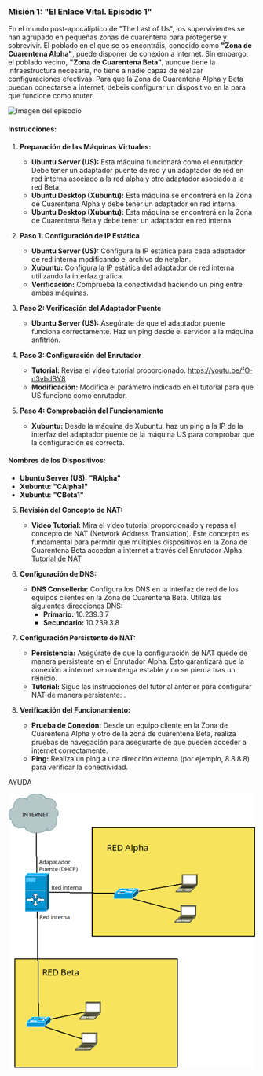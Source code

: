 ### Misión 1: **"El Enlace Vital. Episodio 1"**

En el mundo post-apocalíptico de "The Last of Us", los supervivientes se han agrupado en pequeñas zonas de cuarentena para protegerse y sobrevivir. El poblado en el que se os encontráis, conocido como **"Zona de Cuarentena Alpha"**, puede disponer de conexión a internet. Sin embargo, el poblado vecino, **"Zona de Cuarentena Beta"**, aunque tiene la infraestructura necesaria, no tiene a nadie capaz de realizar configuraciones efectivas. Para que la Zona de Cuarentena Alpha y Beta puedan conectarse a internet, debéis configurar un dispositivo en la para que funcione como router.



![Imagen del episodio](./img/p1.jfif)

#### Instrucciones:

1. **Preparación de las Máquinas Virtuales:**
   - **Ubuntu Server (US):** Esta máquina funcionará como el enrutador. Debe tener un adaptador puente de red y un adaptador de red en red interna asociado a la red alpha y otro adaptador asociado a la red Beta.
   - **Ubuntu Desktop (Xubuntu):** Esta máquina se encontrerá en la Zona de Cuarentena Alpha y debe tener un adaptador en red interna.
   - **Ubuntu Desktop (Xubuntu):** Esta máquina se encontrerá en la Zona de Cuarentena Beta y debe tener un adaptador en red interna.


2. **Paso 1: Configuración de IP Estática**
   - **Ubuntu Server (US):** Configura la IP estática para cada adaptador de red interna modificando el archivo de netplan.
   - **Xubuntu:** Configura la IP estática del adaptador de red interna utilizando la interfaz gráfica.
   - **Verificación:** Comprueba la conectividad haciendo un ping entre ambas máquinas.

3. **Paso 2: Verificación del Adaptador Puente**
   - **Ubuntu Server (US):** Asegúrate de que el adaptador puente funciona correctamente. Haz un ping desde el servidor a la máquina anfitrión.

4. **Paso 3: Configuración del Enrutador**
   - **Tutorial:** Revisa el video tutorial proporcionado. https://youtu.be/fO-n3vbdBY8
   - **Modificación:** Modifica el parámetro indicado en el tutorial para que US funcione como enrutador.

5. **Paso 4: Comprobación del Funcionamiento**
   - **Xubuntu:** Desde la máquina de Xubuntu, haz un ping a la IP de la interfaz del adaptador puente de la máquina US para comprobar que la configuración es correcta.

#### Nombres de los Dispositivos:
- **Ubuntu Server (US):** **"RAlpha"**
- **Xubuntu:** **"CAlpha1"**
- **Xubuntu:** **"CBeta1"**

5. **Revisión del Concepto de NAT:**
   - **Video Tutorial:** Mira el video tutorial proporcionado y repasa el concepto de NAT (Network Address Translation). Este concepto es fundamental para permitir que múltiples dispositivos en la Zona de Cuarentena Beta accedan a internet a través del Enrutador Alpha.
   [Tutorial de NAT](https://youtu.be/sGdhakDeQyo)

6. **Configuración de DNS:**
   - **DNS Conselleria:** Configura los DNS en la interfaz de red de los equipos clientes en la Zona de Cuarentena Beta. Utiliza las siguientes direcciones DNS:
     - **Primario:** 10.239.3.7
     - **Secundario:** 10.239.3.8

7. **Configuración Persistente de NAT:**
   - **Persistencia:** Asegúrate de que la configuración de NAT quede de manera persistente en el Enrutador Alpha. Esto garantizará que la conexión a internet se mantenga estable y no se pierda tras un reinicio.
   - **Tutorial:** Sigue las instrucciones del tutorial anterior para configurar NAT de manera persistente: .

8. **Verificación del Funcionamiento:**
   - **Prueba de Conexión:** Desde un equipo cliente en la Zona de Cuarentena Alpha y otro de la zona de cuarentena Beta, realiza pruebas de navegación para asegurarte de que pueden acceder a internet correctamente.
   - **Ping:** Realiza un ping a una dirección externa (por ejemplo, 8.8.8.8) para verificar la conectividad.



AYUDA

![Esquema](./img/virtual_box.png)
